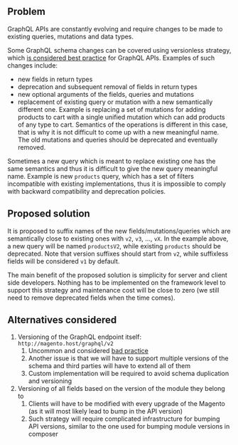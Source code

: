 ## Problem 

GraphQL APIs are constantly evolving and require changes to be made to existing queries, mutations and data types.

Some GraphQL schema changes can be covered using versionless strategy, which [is considered best practice](https://graphql.org/learn/best-practices/#versioning) for GraphQL APIs. Examples of such changes include:
 - new fields in return types
 - deprecation and subsequent removal of fields in return types
 - new optional arguments of the fields, queries and mutations
 - replacement of existing query or mutation with a new semantically different one. Example is replacing a set of mutations for adding products to cart with a single unified mutation which can add products of any type to cart. Semantics of the operations is different in this case, that is why it is not difficult to come up with a new meaningful name. The old mutations and queries should be deprecated and eventually removed.
 
Sometimes a new query which is meant to replace existing one has the same semantics and thus it is difficult to give the new query meaningful name. Example is new `products` query, which has a set of filters incompatible with existing implementations, thus it is impossible to comply with backward compatibility and deprecation policies.

## Proposed solution

It is proposed to suffix names of the new fields/mutations/queries which are semantically close to existing ones with  `v2`, `v3`, ..., `vX`. In the example above, a new query will be named `productsV2`, while existing `products` should be deprecated. Note that version suffixes should start from `v2`, while suffixless fields will be considered `v1` by default.

The main benefit of the proposed solution is simplicity for server and client side developers. Nothing has to be implemented on the framework level to support this strategy and maintenance cost will be close to zero (we still need to remove deprecated fields when the time comes).


## Alternatives considered

 1. Versioning of the GraphQL endpoint itself: `http://magento.host/graphql/v2`
    1. Uncommon and considered [bad practice](https://graphql.org/learn/best-practices/#versioning)
    1. Another issue is that we will have to support multiple versions of the schema and third parties will have to extend all of them
    1. Custom implementation will be required to avoid schema duplication and versioning
 1. Versioning of all fields based on the version of the module they belong to
    1. Clients will have to be modified with every upgrade of the Magento (as it will most likely lead to bump in the API version)
    1. Such strategy will require complicated infrastructure for bumping API versions, similar to the one used for bumping module versions in composer 
